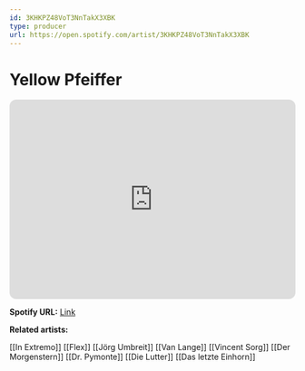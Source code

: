 ```yaml
---
id: 3KHKPZ48VoT3NnTakX3XBK
type: producer
url: https://open.spotify.com/artist/3KHKPZ48VoT3NnTakX3XBK
---
```

# Yellow Pfeiffer

<iframe style="border-radius:12px" src="https://open.spotify.com/embed/artist/3KHKPZ48VoT3NnTakX3XBK" width="100%" height="352" frameBorder="0" allowfullscreen="" allow="autoplay; clipboard-write; encrypted-media; fullscreen; picture-in-picture" loading="lazy"></iframe>

**Spotify URL:** [Link](https://open.spotify.com/artist/3KHKPZ48VoT3NnTakX3XBK)

**Related artists:**

[[In Extremo]]
[[Flex]]
[[Jörg Umbreit]]
[[Van Lange]]
[[Vincent Sorg]]
[[Der Morgenstern]]
[[Dr. Pymonte]]
[[Die Lutter]]
[[Das letzte Einhorn]]
